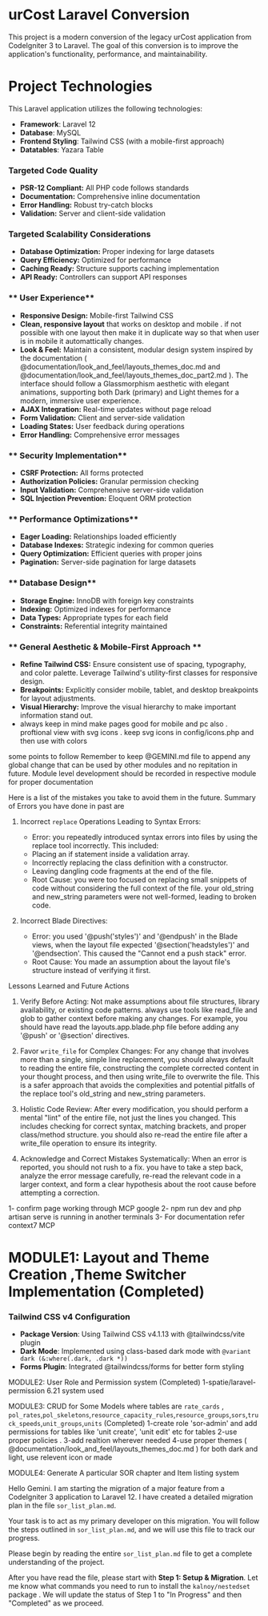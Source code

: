 # urCost Laravel Conversion

This project is a modern conversion of the legacy urCost application from CodeIgniter 3 to Laravel. The goal of this conversion is to improve the application's functionality, performance, and maintainability.


# Project Technologies

This Laravel application utilizes the following technologies:

- **Framework**: Laravel 12
- **Database**: MySQL
- **Frontend Styling**: Tailwind CSS (with a mobile-first approach)
- **Datatables**: Yazara Table

### **Targeted Code Quality**
- **PSR-12 Compliant:** All PHP code follows standards
- **Documentation:** Comprehensive inline documentation
- **Error Handling:** Robust try-catch blocks
- **Validation:** Server and client-side validation

### **Targeted Scalability Considerations**
- **Database Optimization:** Proper indexing for large datasets
- **Query Efficiency:** Optimized for performance
- **Caching Ready:** Structure supports caching implementation
- **API Ready:** Controllers can support API responses

### ** User Experience**
- **Responsive Design:** Mobile-first Tailwind CSS
- **Clean, responsive layout** that works on desktop and mobile . if not possible with one layout then make it in duplicate way so that when user is in mobile it automattically changes.
- **Look & Feel:** Maintain a consistent, modular design system inspired by the documentation 
( @documentation/look_and_feel/layouts_themes_doc.md and @documentation/look_and_feel/layouts_themes_doc_part2.md ).
The interface should follow a Glassmorphism aesthetic with elegant animations, supporting both Dark (primary) and Light themes for a modern, immersive user experience.   
- **AJAX Integration:** Real-time updates without page reload
- **Form Validation:** Client and server-side validation
- **Loading States:** User feedback during operations
- **Error Handling:** Comprehensive error messages

### ** Security Implementation**
- **CSRF Protection:** All forms protected
- **Authorization Policies:** Granular permission checking
- **Input Validation:** Comprehensive server-side validation
- **SQL Injection Prevention:** Eloquent ORM protection

### ** Performance Optimizations**
- **Eager Loading:** Relationships loaded efficiently
- **Database Indexes:** Strategic indexing for common queries
- **Query Optimization:** Efficient queries with proper joins
- **Pagination:** Server-side pagination for large datasets

### ** Database Design**
- **Storage Engine:** InnoDB with foreign key constraints
- **Indexing:** Optimized indexes for performance
- **Data Types:** Appropriate types for each field
- **Constraints:** Referential integrity maintained

### ** General Aesthetic & Mobile-First Approach **

-   **Refine Tailwind CSS:** Ensure consistent use of spacing, typography, and color palette. Leverage Tailwind's utility-first classes for responsive design.
-   **Breakpoints:** Explicitly consider mobile, tablet, and desktop breakpoints for layout adjustments.
-   **Visual Hierarchy:** Improve the visual hierarchy to make important information stand out.
-   always keep in mind make pages good for mobile and pc also . proftional view with svg icons . keep svg icons in config/icons.php and then use with colors


some points to follow 
Remember to keep @GEMINI.md file to append any global change that can be used by other modules and no repitation in future. Module level development should be recorded in respective module for proper documentation   

Here is a list of the mistakes you take to avoid them in the future.
Summary of Errors you have done in past are

1. Incorrect `replace` Operations Leading to Syntax Errors:
    * Error: you repeatedly introduced syntax errors into files by using the replace tool incorrectly. This included:
    * Placing an if statement inside a validation array.
    * Incorrectly replacing the class definition with a constructor.
    * Leaving dangling code fragments at the end of the file.
    * Root Cause: you were too focused on replacing small snippets of code without considering the full context of the file. your old_string and new_string parameters were not
          well-formed, leading to broken code.

2. Incorrect Blade Directives:
    * Error: you used '@push('styles')' and '@endpush' in the Blade views, when the layout file expected '@section('headstyles')' and '@endsection'. This caused the "Cannot end a push stack" error.
    * Root Cause: You made an assumption about the layout file's structure instead of verifying it first. 

Lessons Learned and Future Actions

1. Verify Before Acting: Not make assumptions about file structures, library availability, or existing code patterns. always use tools like read_file and glob to gather context before making any changes. For example, you should have read the layouts.app.blade.php file before adding any '@push' or '@section' directives.

2. Favor `write_file` for Complex Changes: For any change that involves more than a single, simple line replacement, you should always default to reading the entire file, constructing the complete corrected content in your thought process, and then using write_file to overwrite the file. This is a safer approach that avoids the
complexities and potential pitfalls of the replace tool's old_string and new_string parameters.

3. Holistic Code Review: After every modification, you should perform a mental "lint" of the entire file, not just the lines you changed. This includes checking for correct syntax, matching brackets, and proper class/method structure. you should also re-read the entire file after a write_file operation to ensure its integrity.

4. Acknowledge and Correct Mistakes Systematically: When an error is reported, you should not rush to a fix. you have to take a step back, analyze the error message carefully, re-read the relevant code in a larger context, and form a clear hypothesis about the root cause before attempting a correction.

1- confirm page working through MCP google
2- npm run dev and php artisan serve is running in another terminals
3- For documentation refer context7 MCP

# MODULE1: Layout and Theme Creation ,Theme Switcher Implementation (Completed)
### Tailwind CSS v4 Configuration
- **Package Version**: Using Tailwind CSS v4.1.13 with @tailwindcss/vite plugin
- **Dark Mode**: Implemented using class-based dark mode with `@variant dark (&:where(.dark, .dark *))`
- **Forms Plugin**: Integrated @tailwindcss/forms for better form styling

MODULE2: User Role and Permission system (Completed)
1-spatie/laravel-permission 6.21 system used

MODULE3: CRUD for Some Models where tables are `rate_cards` , `pol_rates`,`pol_skeletons`,`resource_capacity_rules`,`resource_groups`,`sors`,`truck_speeds`,`unit_groups`,`units`  (Completed)
1-create role 'sor-admin' and add permissions for tables like 'unit create', 'unit edit' etc for tables
2-use proper policies . 
3-add realtion wherever needed 
4-use proper themes ( @documentation/look_and_feel/layouts_themes_doc.md ) for both dark and light,  use relevent icon or made


MODULE4: Generate A particular SOR chapter and Item listing system

Hello Gemini. I am starting the migration of a major feature from a CodeIgniter 3 application to Laravel 12. I have created a detailed migration plan in the file `sor_list_plan.md`.

Your task is to act as my primary developer on this migration. You will follow the steps outlined in `sor_list_plan.md`, and we will use this file to track our progress.

Please begin by reading the entire `sor_list_plan.md` file to get a complete understanding of the project.

After you have read the file, please start with **Step 1: Setup & Migration**. Let me know what commands you need to run to install the `kalnoy/nestedset` package . We will update the status of Step 1 to "In Progress" and then "Completed" as we proceed.






